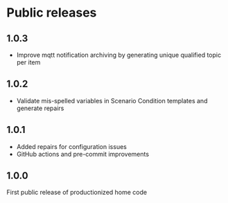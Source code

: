 # Public releases

## 1.0.3

- Improve mqtt notification archiving by generating unique qualified topic per item

## 1.0.2

- Validate mis-spelled variables in Scenario Condition templates and generate repairs

## 1.0.1

- Added repairs for configuration issues
- GitHub actions and pre-commit improvements

## 1.0.0

First public release of productionized home code